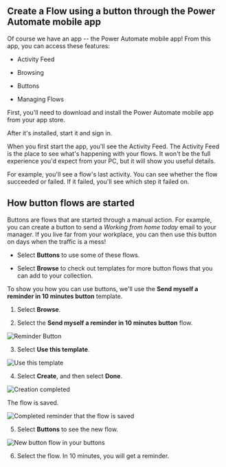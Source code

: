 ## Create a Flow using a button through the Power Automate mobile app

Of course we have an app -- the Power Automate mobile app! From this app, you
can access these features:

-   Activity Feed

-   Browsing

-   Buttons

-   Managing Flows

First, you'll need to download and install the Power Automate mobile app from
your app store.

After it's installed, start it and sign in.

When you first start the app, you'll see the Activity Feed. The Activity Feed is
the place to see what's happening with your flows. It won't be the full
experience you'd expect from your PC, but it will show you useful details.

For example, you'll see a flow's last activity. You can see whether the flow
succeeded or failed. If it failed, you'll see which step it failed on.

**How button flows are started**
--------------------------------

Buttons are flows that are started through a manual action. For example, you can
create a button to send a *Working from home today* email to your manager. If
you live far from your workplace, you can then use this button on days when the
traffic is a mess!

-   Select **Buttons** to use some of these flows.

-   Select **Browse** to check out templates for more button flows that you can
    add to your collection.

To show you how you can use buttons, we'll use the **Send myself a reminder in
10 minutes button** template.

1.  Select **Browse**.

2.  Select the **Send myself a reminder in 10 minutes button** flow.

![Reminder Button](../media/browse-templates.png)

3.  Select **Use this template**.

![Use this template](../media/choose-a-template.png)

4.  Select **Create**, and then select **Done**.

![Creation completed](../media/create-flow-from-template.png)

The flow is saved.

![Completed reminder that the flow is saved](../media/saved-flow.png)

5.  Select **Buttons** to see the new flow.

![New button flow in your buttons](../media/button-flow.png)  

6.  Select the flow. In 10 minutes, you will get a reminder.
